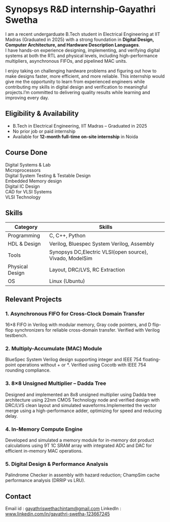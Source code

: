 # Synopsys R&D internship-Gayathri Swetha

I am a recent undergarduate B.Tech student in Electrical Engineering at IIT Madras (Graduated in 2025) with a strong foundation in **Digital Design, Computer Architecture, and Hardware Description Languages**.  
I have hands-on experience designing, implementing, and verifying digital systems at both the RTL and physical levels, including high-performance multipliers, asynchronous FIFOs, and pipelined MAC units.  

I enjoy taking on challenging hardware problems and figuring out how to make designs faster, more efficient, and more reliable. This internship would give me the opportunity to learn from experienced engineers while contributing my skills in digital design and verification to meaningful projects.I’m committed to delivering quality results while learning and improving every day.

## Eligibility & Availability
- B.Tech in Electrical Engineering, IIT Madras – Graduated in 2025  
- No prior job or paid internship  
- Available for **12-month full-time on-site internship** in Noida

## Course Done
Digital Systems & Lab                                            
Microprocessors                                                     
Digital System Testing & Testable Design              
Embedded Memory design                                    
Digital IC Design                                                    
CAD for VLSI Systems   
VLSI Technology      

## Skills
| Category       | Skills |
|----------------|--------|
| Programming    | C, C++, Python |
| HDL & Design   | Verilog, Bluespec System Verilog, Assembly |
| Tools          | Synopsys DC,Electric VLSI(open source), Vivado, ModelSim |
| Physical Design| Layout, DRC/LVS, RC Extraction |
| OS             | Linux (Ubuntu) |


## Relevant Projects
### 1. Asynchronous FIFO for Cross-Clock Domain Transfer
16×8 FIFO in Verilog with modular memory, Gray code pointers, and D flip-flop synchronizers for reliable cross-domain transfer. Verified with Verilog testbench.

### 2. Multiply-Accumulate (MAC) Module
BlueSpec System Verilog design supporting integer and IEEE 754 floating-point operations without + or *. Verified using Cocotb with IEEE 754 rounding compliance.

### 3. 8×8 Unsigned Multiplier – Dadda Tree
Designed and implemented an 8x8 unsigned multiplier using Dadda tree architecture using 22nm CMOS Technology node and verified design with DRC/LVS clean layout and simulated waveforms.Implemented the vector merge using a high-performance adder, optimizing for speed and reducing delay. 

### 4. In-Memory Compute Engine
Developed and simulated a memory module for in-memory dot product calculations using 9T 1C SRAM array with integrated ADC and DAC for efficient in-memory MAC operations.

### 5. Digital Design & Performance Analysis
Palindrome Checker in assembly with hazard reduction; ChampSim cache performance analysis (DRRIP vs LRU).


## Contact
Email id : gayathriswethachintam@gmail.com
LinkedIn : www.linkedin.com/in/gayathri-swetha-123667245
